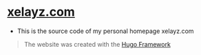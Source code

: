 # [xelayz.com](https://xelayz.com)

- This is the source code of my personal homepage xelayz.com

> The website was created with the [Hugo Framework](https://gohugo.io/)
